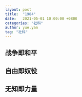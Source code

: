 ```yaml
---
layout: post
title:  "1984"
date:   2021-05-01 10:00:00 +0800
categories: "社科"
author: yue.yan
tag: "社科"
---
```


## 战争即和平


## 自由即奴役


## 无知即力量

